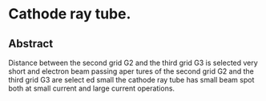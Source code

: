# Cathode ray tube.

## Abstract
Distance between the second grid G2 and the third grid G3 is selected very short and electron beam passing aper tures of the second grid G2 and the third grid G3 are select ed small the cathode ray tube has small beam spot both at small current and large current operations.